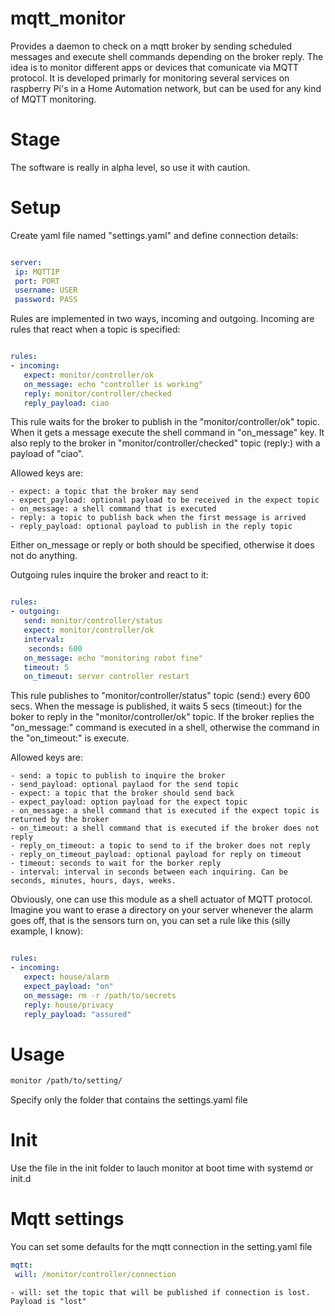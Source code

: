 # mqtt_monitor

Provides a daemon to check on a mqtt broker by sending scheduled messages and execute shell commands depending on the broker reply. The idea is to monitor different apps or devices that comunicate via MQTT protocol. It is developed primarly for monitoring several services on raspberry Pi's in a Home Automation network, but can be used for any kind of MQTT monitoring.

# Stage
The software is really in alpha level, so use it with caution.

# Setup

Create yaml file named "settings.yaml" and define connection details:

```yaml

server:
 ip: MQTTIP
 port: PORT
 username: USER
 password: PASS


```

Rules are implemented in two ways, incoming and outgoing. Incoming are rules that react when a topic is specified:


```yaml

rules:
- incoming:
   expect: monitor/controller/ok
   on_message: echo "controller is working"
   reply: monitor/controller/checked
   reply_payload: ciao

```

This rule waits for the broker to publish in the "monitor/controller/ok" topic. When it gets a message execute the shell command in "on_message" key.
 It also reply to the broker in "monitor/controller/checked" topic (reply:) with a payload of "ciao".

 Allowed keys are:

    - expect: a topic that the broker may send
    - expect_payload: optional payload to be received in the expect topic
    - on_message: a shell command that is executed
    - reply: a topic to publish back when the first message is arrived
    - reply_payload: optional payload to publish in the reply topic

Either on_message or reply or both should be specified, otherwise it does not do anything.

Outgoing rules inquire the broker and react to it:

```yaml

rules:
- outgoing:
   send: monitor/controller/status
   expect: monitor/controller/ok
   interval:
    seconds: 600
   on_message: echo "monitoring robot fine"
   timeout: 5
   on_timeout: server controller restart

```

This rule publishes to "monitor/controller/status" topic (send:) every 600 secs. When the message is published, it waits 5 secs (timeout:)
for the boker to reply in the "monitor/controller/ok" topic. If the broker replies the "on_message:" command is executed in a shell,
otherwise the command in the "on_timeout:" is execute.

Allowed keys are:


    - send: a topic to publish to inquire the broker
    - send_payload: optional paylaod for the send topic
    - expect: a topic that the broker should send back
    - expect_payload: option payload for the expect topic
    - on_message: a shell command that is executed if the expect topic is returned by the broker
    - on_timeout: a shell command that is executed if the broker does not reply
    - reply_on_timeout: a topic to send to if the broker does not reply
    - reply_on_timeout_payload: optional payload for reply on timeout
    - timeout: seconds to wait for the borker reply
    - interval: interval in seconds between each inquiring. Can be seconds, minutes, hours, days, weeks.



Obviously, one can use this module as a shell actuator of MQTT protocol.
Imagine you want to erase a directory on your server whenever the alarm goes off, that is the sensors turn on, you can set a rule like this (silly example, I know):

```yaml

rules:
- incoming:
   expect: house/alarm
   expect_payload: "on"
   on_message: rm -r /path/to/secrets
   reply: house/privacy
   reply_payload: "assured"

```



# Usage

```bash
monitor /path/to/setting/

```

Specify only the folder that contains the settings.yaml file

# Init

Use the file in the init folder to lauch monitor at boot time with systemd or init.d

# Mqtt settings

You can set some defaults for the mqtt connection in the setting.yaml file

```yaml
mqtt:
 will: /monitor/controller/connection

```
    - will: set the topic that will be published if connection is lost. Payload is "lost"

